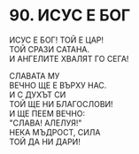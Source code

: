 # 90. ИСУС Е БОГ  
  
ИСУС Е БОГ! ТОЙ Е ЦАР!  
ТОЙ СРАЗИ САТАНА.  
И АНГЕЛИТЕ ХВАЛЯТ ГО СЕГА!  
  
СЛАВАТА МУ  
ВЕЧНО ЩЕ Е ВЪРХУ НАС.  
И С ДУХЪТ СИ  
ТОЙ ЩЕ НИ БЛАГОСЛОВИ!  
И ЩЕ ПЕЕМ ВЕЧНО:  
"СЛАВА! АЛЕЛУЯ!"  
НЕКА МЪДРОСТ, СИЛА  
ТОЙ ДА НИ ДАРИ!  

